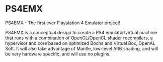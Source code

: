 PS4EMX
======

PS4EMX - The first ever Playstation 4 Emulator project!

PS4EMX is a conceptual design to create a PS4 emulator/virtual machine that runs with a combination of OpenGL/OpenCL
shader recompilers, a hypervisor and core based on optimized Bochs and Virtual Box, OpenAL Soft. It will also
take advantage of Mantle, low-level ARB shading, and will be very hardware specific, and will use no plugins.

